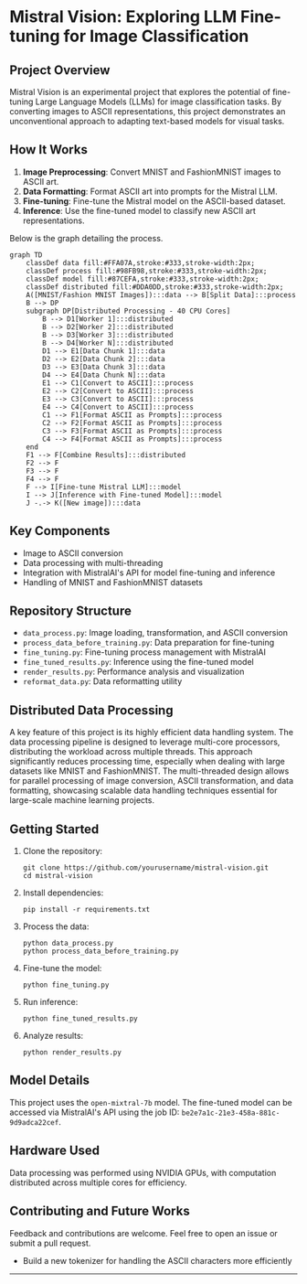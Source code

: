 # Mistral Vision: Exploring LLM Fine-tuning for Image Classification

## Project Overview

Mistral Vision is an experimental project that explores the potential of fine-tuning Large Language Models (LLMs) for image classification tasks. By converting images to ASCII representations, this project demonstrates an unconventional approach to adapting text-based models for visual tasks.

## How It Works

1. **Image Preprocessing**: Convert MNIST and FashionMNIST images to ASCII art.
2. **Data Formatting**: Format ASCII art into prompts for the Mistral LLM.
3. **Fine-tuning**: Fine-tune the Mistral model on the ASCII-based dataset.
4. **Inference**: Use the fine-tuned model to classify new ASCII art representations.

Below is the graph detailing the process.

```mermaid
graph TD
    classDef data fill:#FFA07A,stroke:#333,stroke-width:2px;
    classDef process fill:#98FB98,stroke:#333,stroke-width:2px;
    classDef model fill:#87CEFA,stroke:#333,stroke-width:2px;
    classDef distributed fill:#DDA0DD,stroke:#333,stroke-width:2px;
    A([MNIST/Fashion MNIST Images]):::data --> B[Split Data]:::process
    B --> DP
    subgraph DP[Distributed Processing - 40 CPU Cores]
        B --> D1[Worker 1]:::distributed
        B --> D2[Worker 2]:::distributed
        B --> D3[Worker 3]:::distributed
        B --> D4[Worker N]:::distributed
        D1 --> E1[Data Chunk 1]:::data
        D2 --> E2[Data Chunk 2]:::data
        D3 --> E3[Data Chunk 3]:::data
        D4 --> E4[Data Chunk N]:::data
        E1 --> C1[Convert to ASCII]:::process
        E2 --> C2[Convert to ASCII]:::process
        E3 --> C3[Convert to ASCII]:::process
        E4 --> C4[Convert to ASCII]:::process
        C1 --> F1[Format ASCII as Prompts]:::process
        C2 --> F2[Format ASCII as Prompts]:::process
        C3 --> F3[Format ASCII as Prompts]:::process
        C4 --> F4[Format ASCII as Prompts]:::process
    end
    F1 --> F[Combine Results]:::distributed
    F2 --> F
    F3 --> F
    F4 --> F
    F --> I[Fine-tune Mistral LLM]:::model
    I --> J[Inference with Fine-tuned Model]:::model
    J -.-> K([New image]):::data
```

## Key Components

- Image to ASCII conversion
- Data processing with multi-threading
- Integration with MistralAI's API for model fine-tuning and inference
- Handling of MNIST and FashionMNIST datasets

## Repository Structure

- `data_process.py`: Image loading, transformation, and ASCII conversion
- `process_data_before_training.py`: Data preparation for fine-tuning
- `fine_tuning.py`: Fine-tuning process management with MistralAI
- `fine_tuned_results.py`: Inference using the fine-tuned model
- `render_results.py`: Performance analysis and visualization
- `reformat_data.py`: Data reformatting utility

## Distributed Data Processing
A key feature of this project is its highly efficient data handling system. The data processing pipeline is designed to leverage multi-core processors, distributing the workload across multiple threads. This approach significantly reduces processing time, especially when dealing with large datasets like MNIST and FashionMNIST. The multi-threaded design allows for parallel processing of image conversion, ASCII transformation, and data formatting, showcasing scalable data handling techniques essential for large-scale machine learning projects.


## Getting Started

1. Clone the repository:
   ```
   git clone https://github.com/yourusername/mistral-vision.git
   cd mistral-vision
   ```

2. Install dependencies:
   ```
   pip install -r requirements.txt
   ```

3. Process the data:
   ```
   python data_process.py
   python process_data_before_training.py
   ```

4. Fine-tune the model:
   ```
   python fine_tuning.py
   ```

5. Run inference:
   ```
   python fine_tuned_results.py
   ```

6. Analyze results:
   ```
   python render_results.py
   ```

## Model Details

This project uses the `open-mixtral-7b` model. The fine-tuned model can be accessed via MistralAI's API using the job ID: `be2e7a1c-21e3-458a-881c-9d9adca22cef`.

## Hardware Used

Data processing was performed using NVIDIA GPUs, with computation distributed across multiple cores for efficiency.

## Contributing and Future Works

Feedback and contributions are welcome. Feel free to open an issue or submit a pull request.

- Build a new tokenizer for handling the ASCII characters more efficiently

---

